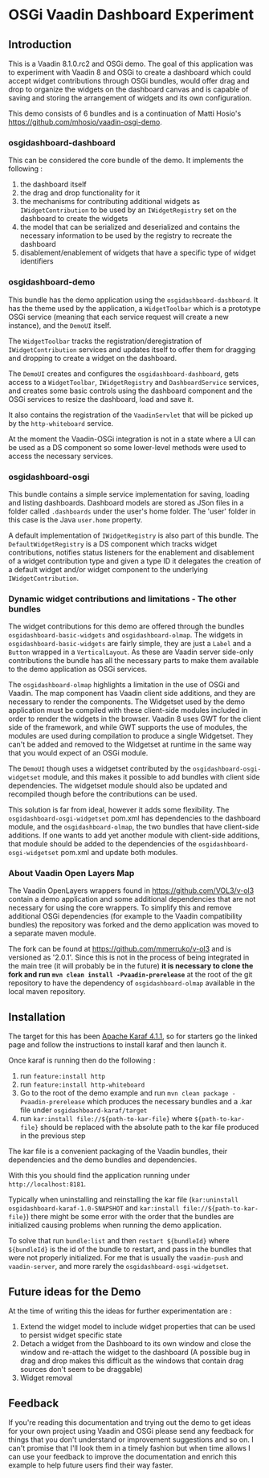 # OSGi Vaadin Dashboard Experiment

## Introduction

This is a Vaadin 8.1.0.rc2 and OSGi demo. The goal of this application was to experiment with Vaadin 8 and OSGi to create a dashboard which could accept widget contributions through OSGi bundles, would offer drag and drop to organize the widgets on the dashboard canvas and is capable of saving and storing the arrangement of widgets and its own configuration.

This demo consists of 6 bundles and is a continuation of Matti Hosio's https://github.com/mhosio/vaadin-osgi-demo.

### osgidashboard-dashboard

This can be considered the core bundle of the demo. It implements the following :

1. the dashboard itself
1. the drag and drop functionality for it
1. the mechanisms for contributing additional widgets as `IWidgetContribution` to be used by an `IWidgetRegistry` set on the dashboard to create the widgets
1. the model that can be serialized and deserialized and contains the necessary information to be used by the registry to recreate the dashboard
1. disablement/enablement of widgets that have a specific type of widget identifiers

### osgidashboard-demo

This bundle has the demo application using the `osgidashboard-dashboard`. It has the theme used by the application, a `WidgetToolbar` which is a prototype OSGi service (meaning that each service request will create a new instance), and the `DemoUI` itself.

The `WidgetToolbar` tracks the registration/deregistration of `IWidgetContribution` services and updates itself to offer them for dragging and dropping to create a widget on the dashboard.

The `DemoUI` creates and configures the `osgidashboard-dashboard`, gets access to a `WidgetToolbar`, `IWidgetRegistry` and `DashboardService` services, and creates some basic controls using the dashboard component and the OSGi services to resize the dashboard, load and save it.

It also contains the registration of the `VaadinServlet` that will be picked up by the `http-whiteboard` service.

At the moment the Vaadin-OSGi integration is not in a state where a UI can be used as a DS component so some lower-level methods were used to access the necessary services.

### osgidashboard-osgi

This bundle contains a simple service implementation for saving, loading and listing dashboards. Dashboard models are stored as JSon files in a folder called `.dashboards` under the user's home folder. The 'user' folder in this case is the Java `user.home` property.

A default implementation of `IWidgetRegistry` is also part of this bundle. The `DefaultWidgetRegistry` is a DS component which tracks widget contributions, notifies status listeners for the enablement and disablement of a widget contribution type and given a type ID it delegates the creation of a default widget and/or widget component to the underlying `IWidgetContribution`.

### Dynamic widget contributions and limitations - The other bundles

The widget contributions for this demo are offered through the bundles `osgidashboard-basic-widgets` and `osgidashboard-olmap`. The widgets in `osgidashboard-basic-widgets` are fairly simple, they are just a `Label` and a `Button` wrapped in a `VerticalLayout`. As these are Vaadin server side-only contributions the bundle has all the necessary parts to make them available to the demo application as OSGi services.

The `osgidashboard-olmap` highlights a limitation in the use of OSGi and Vaadin. The map component has Vaadin client side additions, and they are necessary to render the components. The Widgetset used by the demo application must be compiled with these client-side modules included in order to render the widgets in the browser. Vaadin 8 uses GWT for the client side of the framework, and while GWT supports the use of modules, the modules are used during compilation to produce a single Widgetset. They can't be added and removed to the Widgetset at runtime in the same way that you would expect of an OSGi module.

The `DemoUI` though uses a widgetset contributed by the `osgidashboard-osgi-widgetset` module, and this makes it possible to add bundles with client side dependencies. The widgetset module should also be updated and recompiled though before the contributions can be used.

This solution is far from ideal, however it adds some flexibility. The `osgidashboard-osgi-widgetset` pom.xml has dependencies to the dashboard module, and the `osgidashboard-olmap`, the two bundles that have client-side additions. If one wants to add yet another module with client-side additions, that module should be added to the dependencies of the `osgidashboard-osgi-widgetset` pom.xml and update both modules.

### About Vaadin Open Layers Map

The Vaadin OpenLayers wrappers found in https://github.com/VOL3/v-ol3 contain a demo application and some additional dependencies that are not necessary for using the core wrappers. To simplify this and remove additional OSGi dependencies (for example to the Vaadin compatibility bundles) the repository was forked and the demo application was moved to a separate maven module.

The fork can be found at https://github.com/mmerruko/v-ol3 and is versioned as '2.0.1'. Since this is not in the process of being integrated in the main tree (it will probably be in the future) **it is necessary to clone the fork and run `mvn clean install -Pvaadin-prerelease`** at the root of the git repository to have the dependency of `osgidashboard-olmap` available in the local maven repository.

## Installation

The target for this has been [Apache Karaf 4.1.1](http://karaf.apache.org/download.html#container-411), so for starters go the linked page and follow the instructions to install karaf and then launch it.

Once karaf is running then do the following :

1. run `feature:install http`
1. run `feature:install http-whiteboard`
1. Go to the root of the demo example and run `mvn clean package -Pvaadin-prerelease` which produces the necessary bundles and a .kar file under `osgidashboard-karaf/target`
1. run `kar:install file://${path-to-kar-file}` where `${path-to-kar-file}` should be replaced with the absolute path to the kar file produced in the previous step

The kar file is a convenient packaging of the Vaadin bundles, their dependencies and the demo bundles and dependencies.

With this you should find the application running under `http://localhost:8181`.

Typically when uninstalling and reinstalling the kar file (`kar:uninstall osgidashboard-karaf-1.0-SNAPSHOT` and `kar:install file://${path-to-kar-file}`) there might be some error with the order that the bundles are initialized causing problems when running the demo application.

To solve that run `bundle:list` and then `restart ${bundleId}` where `${bundleId}` is the id of the bundle to restart, and pass in the bundles that were not properly initialized. For me that is usually the `vaadin-push` and `vaadin-server`, and more rarely the `osgidashboard-osgi-widgetset`.

## Future ideas for the Demo

At the time of writing this the ideas for further experimentation are :

1. Extend the widget model to include widget properties that can be used to persist widget specific state
1. Detach a widget from the Dashboard to its own window and close the window and re-attach the widget to the dashboard (A possible bug in drag and drop makes this difficult as the windows that contain drag sources don't seem to be draggable)
1. Widget removal

## Feedback

If you're reading this documentation and trying out the demo to get ideas for your own project using Vaadin and OSGi please send any feedback for things that you don't understand or improvement suggestions and so on. I can't promise that I'll look them in a timely fashion but when time allows I can use your feedback to improve the documentation and enrich this example to help future users find their way faster.
